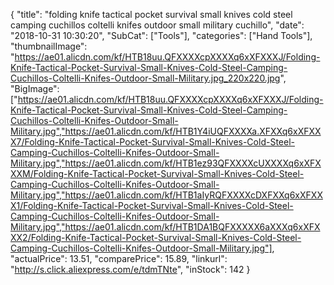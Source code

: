 {
	"title": "folding knife tactical pocket survival small knives cold steel camping cuchillos coltelli knifes outdoor small military cuchillo",
	"date": "2018-10-31 10:30:20",
	"SubCat": ["Tools"],
	"categories": ["Hand Tools"],
	"thumbnailImage": "https://ae01.alicdn.com/kf/HTB18uu.QFXXXXcpXXXXq6xXFXXXJ/Folding-Knife-Tactical-Pocket-Survival-Small-Knives-Cold-Steel-Camping-Cuchillos-Coltelli-Knifes-Outdoor-Small-Military.jpg_220x220.jpg",
	"BigImage": ["https://ae01.alicdn.com/kf/HTB18uu.QFXXXXcpXXXXq6xXFXXXJ/Folding-Knife-Tactical-Pocket-Survival-Small-Knives-Cold-Steel-Camping-Cuchillos-Coltelli-Knifes-Outdoor-Small-Military.jpg","https://ae01.alicdn.com/kf/HTB1Y4iUQFXXXXa.XFXXq6xXFXXX7/Folding-Knife-Tactical-Pocket-Survival-Small-Knives-Cold-Steel-Camping-Cuchillos-Coltelli-Knifes-Outdoor-Small-Military.jpg","https://ae01.alicdn.com/kf/HTB1ez93QFXXXXcUXXXXq6xXFXXXM/Folding-Knife-Tactical-Pocket-Survival-Small-Knives-Cold-Steel-Camping-Cuchillos-Coltelli-Knifes-Outdoor-Small-Military.jpg","https://ae01.alicdn.com/kf/HTB1aIyRQFXXXXcDXFXXq6xXFXXX1/Folding-Knife-Tactical-Pocket-Survival-Small-Knives-Cold-Steel-Camping-Cuchillos-Coltelli-Knifes-Outdoor-Small-Military.jpg","https://ae01.alicdn.com/kf/HTB1DA1BQFXXXXX6aXXXq6xXFXXX2/Folding-Knife-Tactical-Pocket-Survival-Small-Knives-Cold-Steel-Camping-Cuchillos-Coltelli-Knifes-Outdoor-Small-Military.jpg"],
	"actualPrice": 13.51,
	"comparePrice": 15.89,
	"linkurl": "http://s.click.aliexpress.com/e/tdmTNte",
	"inStock": 142
}
